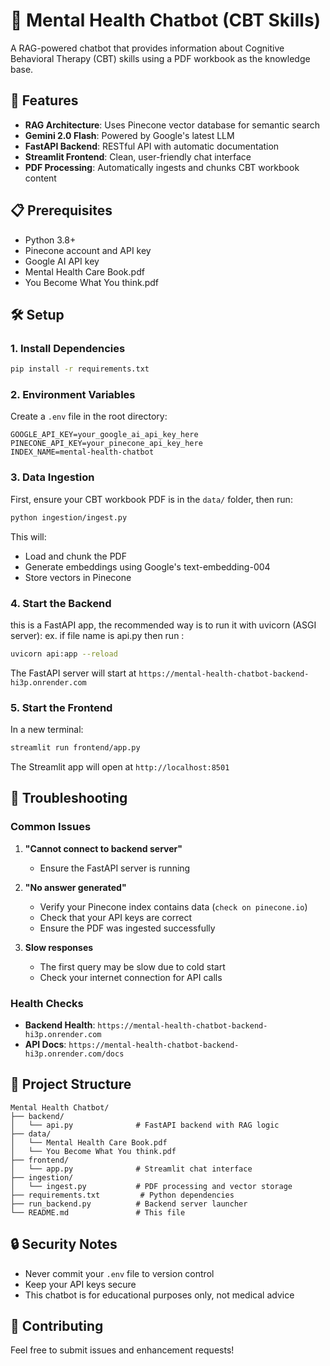 # 🧠 Mental Health Chatbot (CBT Skills)

A RAG-powered chatbot that provides information about Cognitive Behavioral Therapy (CBT) skills using a PDF workbook as the knowledge base.

## 🚀 Features

- **RAG Architecture**: Uses Pinecone vector database for semantic search
- **Gemini 2.0 Flash**: Powered by Google's latest LLM
- **FastAPI Backend**: RESTful API with automatic documentation
- **Streamlit Frontend**: Clean, user-friendly chat interface
- **PDF Processing**: Automatically ingests and chunks CBT workbook content

## 📋 Prerequisites

- Python 3.8+
- Pinecone account and API key
- Google AI API key
- Mental Health Care Book.pdf
- You Become What You think.pdf

## 🛠️ Setup

### 1. Install Dependencies

```bash
pip install -r requirements.txt
```

### 2. Environment Variables

Create a `.env` file in the root directory:

```env
GOOGLE_API_KEY=your_google_ai_api_key_here
PINECONE_API_KEY=your_pinecone_api_key_here
INDEX_NAME=mental-health-chatbot
```

### 3. Data Ingestion

First, ensure your CBT workbook PDF is in the `data/` folder, then run:

```bash
python ingestion/ingest.py
```

This will:
- Load and chunk the PDF
- Generate embeddings using Google's text-embedding-004
- Store vectors in Pinecone

### 4. Start the Backend
this is a FastAPI app, the recommended way is to run it with uvicorn (ASGI server):
ex. if file name is api.py then run :
```bash
uvicorn api:app --reload
```

The FastAPI server will start at `https://mental-health-chatbot-backend-hi3p.onrender.com`

### 5. Start the Frontend

In a new terminal:

```bash
streamlit run frontend/app.py
```

The Streamlit app will open at `http://localhost:8501`

## 🔧 Troubleshooting

### Common Issues

1. **"Cannot connect to backend server"**
   - Ensure the FastAPI server is running 

2. **"No answer generated"**
   - Verify your Pinecone index contains data (`check on pinecone.io`)
   - Check that your API keys are correct
   - Ensure the PDF was ingested successfully

3. **Slow responses**
   - The first query may be slow due to cold start
   - Check your internet connection for API calls

### Health Checks

- **Backend Health**: `https://mental-health-chatbot-backend-hi3p.onrender.com`
- **API Docs**: `https://mental-health-chatbot-backend-hi3p.onrender.com/docs`

## 📁 Project Structure

```
Mental Health Chatbot/
├── backend/
│   └── api.py              # FastAPI backend with RAG logic
├── data/
│   └── Mental Health Care Book.pdf
│   └── You Become What You think.pdf
├── frontend/
│   └── app.py              # Streamlit chat interface
├── ingestion/
│   └── ingest.py           # PDF processing and vector storage
├── requirements.txt         # Python dependencies
├── run_backend.py          # Backend server launcher
└── README.md               # This file
```

## 🔒 Security Notes

- Never commit your `.env` file to version control
- Keep your API keys secure
- This chatbot is for educational purposes only, not medical advice

## 🤝 Contributing

Feel free to submit issues and enhancement requests! 